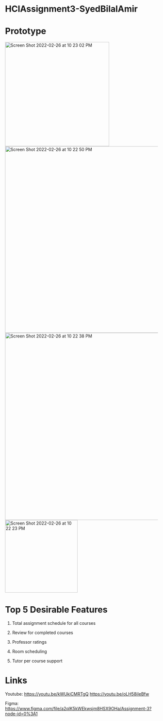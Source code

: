 # HCIAssignment3-SyedBilalAmir

# Prototype
<img width="343" alt="Screen Shot 2022-02-26 at 10 23 02 PM" src="https://user-images.githubusercontent.com/59744716/155866848-520f8e08-9cdc-4024-beb1-46a443b61311.png">
<img width="614" alt="Screen Shot 2022-02-26 at 10 22 50 PM" src="https://user-images.githubusercontent.com/59744716/155866849-578ddbd8-2cf3-4522-9dff-a17c14e4d9fa.png">
<img width="616" alt="Screen Shot 2022-02-26 at 10 22 38 PM" src="https://user-images.githubusercontent.com/59744716/155866850-ff664621-6d51-48c3-b7c9-2935f500dda9.png">
<img width="239" alt="Screen Shot 2022-02-26 at 10 22 23 PM" src="https://user-images.githubusercontent.com/59744716/155866851-1a8b2a09-9ffd-49d5-bd6e-5ccd6d335b1b.png">

# Top 5 Desirable Features 
  
  1) Total assignment schedule for all courses 
  
  2) Review for completed courses
  
  3) Professor ratings
  
  4) Room scheduling
  
  5) Tutor per course support

# Links

  Youtube: https://youtu.be/kWUkiCMRTgQ
           https://youtu.be/oLH58iIeBfw
  
  
  Figma: https://www.figma.com/file/a2qlK5kWEkwsjm8HSX9OHa/Assignment-3?node-id=0%3A1
